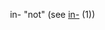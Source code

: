  in- "not" (see [in-](https://www.etymonline.com/word/in-#etymonline_v_6284 "Etymology, meaning and definition of in-") (1))